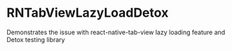 # RNTabViewLazyLoadDetox

Demonstrates the issue with react-native-tab-view lazy loading feature and Detox testing library
